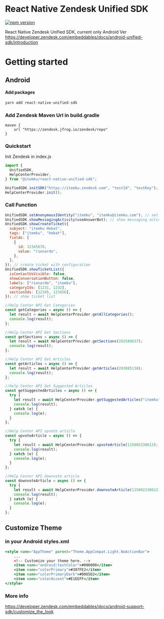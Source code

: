 # React Native Zendesk Unified SDK

[![npm version](https://badge.fury.io/js/%40itemku%2Freact-native-unified-sdk.svg)](https://badge.fury.io/js/%40itemku%2Freact-native-unified-sdk)

React Native Zendesk Unified SDK, current only Android Ver
https://developer.zendesk.com/embeddables/docs/android-unified-sdk/introduction

# Getting started

## Android

#### Add packages

```jsx
yarn add react-native-unified-sdk
```

### Add Zendesk Maven Url in build.gradle

```
maven {
    url "https://zendesk.jfrog.io/zendesk/repo"
}
```

### Quickstart

Init Zendesk in index.js

```jsx
import {
  UnifiedSDK,
  HelpCenterProvider,
} from "@itemku/react-native-unified-sdk";

UnifiedSDK.initSDK("https://itemku.zendesk.com", "testId", "testKey");
HelpCenterProvider.init();
```

### Call Function

```jsx
UnifiedSDK.setAnonymousIdentity("itemku", "itemku@itemku.com"); // set anonymous identity
UnifiedSDK.showMessagingActivity(useAnswerBot); // show messaging activity
UnifiedSDK.showCreateTicket({
  subject: "itemku Hebat",
  tags: ["itemku", "hebat"],
  fields: [
    {
      id: 12345678,
      value: "rionardo",
    },
  ],
}); // create ticket with configuration
UnifiedSDK.showTicketList({
  isContactUsVisible: false,
  showConversationButton: false,
  labels: ["rionardo", "itemku"],
  categoryIds: [1231, 1232],
  sectionIds: [12345, 123456],
}); // show ticket list

//Help Center API Get Categories
const getCategories = async () => {
  let result = await HelpCenterProvider.getAllCategories();
  console.log(result);
};

//Help Center API Get Sections
const getSections = async () => {
  let result = await HelpCenterProvider.getSections(202586637);
  console.log(result);
};

//Help Center API Get Articles
const getArticles = async () => {
  let result = await HelpCenterProvider.getArticles(203885138);
  console.log(result);
};

//Help Center API Get Suggested Articles
const getSuggestedArticles = async () => {
  try {
    let result = await HelpCenterProvider.getSuggestedArticles("itemku");
    console.log(result);
  } catch (e) {
    console.log(e);
  }
};

//Help Center API upvote article
const upvoteArticle = async () => {
  try {
    let result = await HelpCenterProvider.upvoteArticle(115002238612);
    console.log(result);
  } catch (e) {
    console.log(e);
  }
};

//Help Center API downvote article
const downvoteArticle = async () => {
  try {
    let result = await HelpCenterProvider.downvoteArticle(115002238612);
    console.log(result);
  } catch (e) {
    console.log(e);
  }
};
```

## Customize Theme

### in your Android styles.xml

```jsx
<style name="AppTheme" parent="Theme.AppCompat.Light.NoActionBar">
    ...
    <!-- Customize your theme here. -->
    <item name="android:textColor">#000000</item>
    <item name="colorPrimary">#307FE2</item>
    <item name="colorPrimaryDark">#0065D2</item>
    <item name="colorAccent">#E1EEFF</item>
</style>
```

### More info

https://developer.zendesk.com/embeddables/docs/android-support-sdk/customize_the_look
